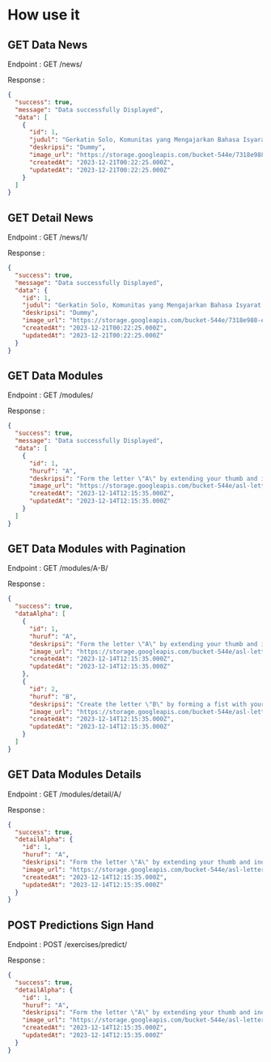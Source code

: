 # How use it

## GET Data News

Endpoint : GET /news/

Response :

```json
{
  "success": true,
  "message": "Data successfully Displayed",
  "data": [
    {
      "id": 1,
      "judul": "Gerkatin Solo, Komunitas yang Mengajarkan Bahasa Isyarat untuk Semua Orang",
      "deskripsi": "Dummy",
      "image_url": "https://storage.googleapis.com/bucket-544e/7318e988-e439-487b-bd80-d290c25f0dfb.png",
      "createdAt": "2023-12-21T00:22:25.000Z",
      "updatedAt": "2023-12-21T00:22:25.000Z"
    }
  ]
}
```

## GET Detail News

Endpoint : GET /news/1/

Response :

```json
{
  "success": true,
  "message": "Data successfully Displayed",
  "data": {
    "id": 1,
    "judul": "Gerkatin Solo, Komunitas yang Mengajarkan Bahasa Isyarat untuk Semua Orang",
    "deskripsi": "Dummy",
    "image_url": "https://storage.googleapis.com/bucket-544e/7318e988-e439-487b-bd80-d290c25f0dfb.png",
    "createdAt": "2023-12-21T00:22:25.000Z",
    "updatedAt": "2023-12-21T00:22:25.000Z"
  }
}
```

## GET Data Modules

Endpoint : GET /modules/

Response :

```json
{
  "success": true,
  "message": "Data successfully Displayed",
  "data": [
    {
      "id": 1,
      "huruf": "A",
      "deskripsi": "Form the letter \"A\" by extending your thumb and index finger and keeping the other fingers closed.",
      "image_url": "https://storage.googleapis.com/bucket-544e/asl-letter-A.svg",
      "createdAt": "2023-12-14T12:15:35.000Z",
      "updatedAt": "2023-12-14T12:15:35.000Z"
    }
  ]
}
```

## GET Data Modules with Pagination

Endpoint : GET /modules/A-B/

Response :

```json
{
  "success": true,
  "dataAlpha": [
    {
      "id": 1,
      "huruf": "A",
      "deskripsi": "Form the letter \"A\" by extending your thumb and index finger and keeping the other fingers closed.",
      "image_url": "https://storage.googleapis.com/bucket-544e/asl-letter-A.svg",
      "createdAt": "2023-12-14T12:15:35.000Z",
      "updatedAt": "2023-12-14T12:15:35.000Z"
    },
    {
      "id": 2,
      "huruf": "B",
      "deskripsi": "Create the letter \"B\" by forming a fist with your thumb extended and the other fingers closed.",
      "image_url": "https://storage.googleapis.com/bucket-544e/asl-letter-B.svg",
      "createdAt": "2023-12-14T12:15:35.000Z",
      "updatedAt": "2023-12-14T12:15:35.000Z"
    }
  ]
}
```

## GET Data Modules Details

Endpoint : GET /modules/detail/A/

Response :

```json
{
  "success": true,
  "detailAlpha": {
    "id": 1,
    "huruf": "A",
    "deskripsi": "Form the letter \"A\" by extending your thumb and index finger and keeping the other fingers closed.",
    "image_url": "https://storage.googleapis.com/bucket-544e/asl-letter-A.svg",
    "createdAt": "2023-12-14T12:15:35.000Z",
    "updatedAt": "2023-12-14T12:15:35.000Z"
  }
}
```

## POST Predictions Sign Hand

Endpoint : POST /exercises/predict/

Response :

```json
{
  "success": true,
  "detailAlpha": {
    "id": 1,
    "huruf": "A",
    "deskripsi": "Form the letter \"A\" by extending your thumb and index finger and keeping the other fingers closed.",
    "image_url": "https://storage.googleapis.com/bucket-544e/asl-letter-A.svg",
    "createdAt": "2023-12-14T12:15:35.000Z",
    "updatedAt": "2023-12-14T12:15:35.000Z"
  }
}
```
